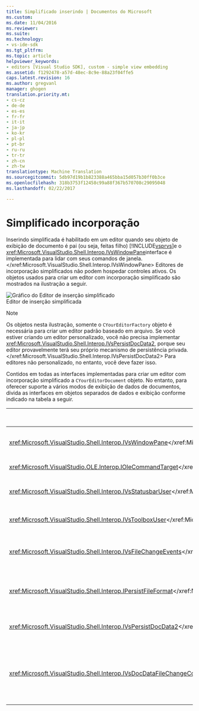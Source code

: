 ```yaml
---
title: Simplificado inserindo | Documentos do Microsoft
ms.custom: 
ms.date: 11/04/2016
ms.reviewer: 
ms.suite: 
ms.technology:
- vs-ide-sdk
ms.tgt_pltfrm: 
ms.topic: article
helpviewer_keywords:
- editors [Visual Studio SDK], custom - simple view embedding
ms.assetid: f1292478-a57d-48ec-8c9e-88a23f04ffe5
caps.latest.revision: 16
ms.author: gregvanl
manager: ghogen
translation.priority.mt:
- cs-cz
- de-de
- es-es
- fr-fr
- it-it
- ja-jp
- ko-kr
- pl-pl
- pt-br
- ru-ru
- tr-tr
- zh-cn
- zh-tw
translationtype: Machine Translation
ms.sourcegitcommit: 5db97d19b1b823388a465bba15d057b30ff0b3ce
ms.openlocfilehash: 318b3753f12458c99a88f367b570708c29095048
ms.lasthandoff: 02/22/2017

---
```

# <a name="simplified-embedding"></a>Simplificado incorporação
Inserindo simplificada é habilitado em um editor quando seu objeto de exibição de documento é pai (ou seja, feitas filho) [!INCLUDE[vsprvs](../code-quality/includes/vsprvs_md.md)]e o <xref:Microsoft.VisualStudio.Shell.Interop.IVsWindowPane>interface é implementada para lidar com seus comandos de janela.</xref:Microsoft.VisualStudio.Shell.Interop.IVsWindowPane> Editores de incorporação simplificados não podem hospedar controles ativos. Os objetos usados para criar um editor com incorporação simplificado são mostrados na ilustração a seguir.  
  
 ![Gráfico do Editor de inserção simplificado](../extensibility/media/vssimplifiedembeddingeditor.gif "vsSimplifiedEmbeddingEditor")  
Editor de inserção simplificada  
  
> [!NOTE]
>  Os objetos nesta ilustração, somente o `CYourEditorFactory` objeto é necessária para criar um editor padrão baseado em arquivo. Se você estiver criando um editor personalizado, você não precisa implementar <xref:Microsoft.VisualStudio.Shell.Interop.IVsPersistDocData2>, porque seu editor provavelmente terá seu próprio mecanismo de persistência privada.</xref:Microsoft.VisualStudio.Shell.Interop.IVsPersistDocData2> Para editores não personalizado, no entanto, você deve fazer isso.  
  
 Contidos em todas as interfaces implementadas para criar um editor com incorporação simplificado a `CYourEditorDocument` objeto. No entanto, para oferecer suporte a vários modos de exibição de dados de documentos, divida as interfaces em objetos separados de dados e exibição conforme indicado na tabela a seguir.  
  
|Interface|Local da interface|Uso|  
|---------------|---------------------------|---------|  
|<xref:Microsoft.VisualStudio.Shell.Interop.IVsWindowPane></xref:Microsoft.VisualStudio.Shell.Interop.IVsWindowPane>|Exibir|Fornece a conexão para a janela pai.|  
|<xref:Microsoft.VisualStudio.OLE.Interop.IOleCommandTarget></xref:Microsoft.VisualStudio.OLE.Interop.IOleCommandTarget>|Exibir|Controla os comandos.|  
|<xref:Microsoft.VisualStudio.Shell.Interop.IVsStatusbarUser></xref:Microsoft.VisualStudio.Shell.Interop.IVsStatusbarUser>|Exibir|Permite atualizações da barra de status.|  
|<xref:Microsoft.VisualStudio.Shell.Interop.IVsToolboxUser></xref:Microsoft.VisualStudio.Shell.Interop.IVsToolboxUser>|Exibir|Permite **Toolbox** itens.|  
|<xref:Microsoft.VisualStudio.Shell.Interop.IVsFileChangeEvents></xref:Microsoft.VisualStudio.Shell.Interop.IVsFileChangeEvents>|Dados|Envia notificações quando o arquivo for alterado.|  
|<xref:Microsoft.VisualStudio.Shell.Interop.IPersistFileFormat></xref:Microsoft.VisualStudio.Shell.Interop.IPersistFileFormat>|Dados|Habilita o recurso Salvar como para um tipo de arquivo.|  
|<xref:Microsoft.VisualStudio.Shell.Interop.IVsPersistDocData2></xref:Microsoft.VisualStudio.Shell.Interop.IVsPersistDocData2>|Dados|Permite a persistência para o documento.|  
|<xref:Microsoft.VisualStudio.Shell.Interop.IVsDocDataFileChangeControl></xref:Microsoft.VisualStudio.Shell.Interop.IVsDocDataFileChangeControl>|Dados|Permite a supressão de eventos de alteração de arquivo, como recarregar disparo.|
